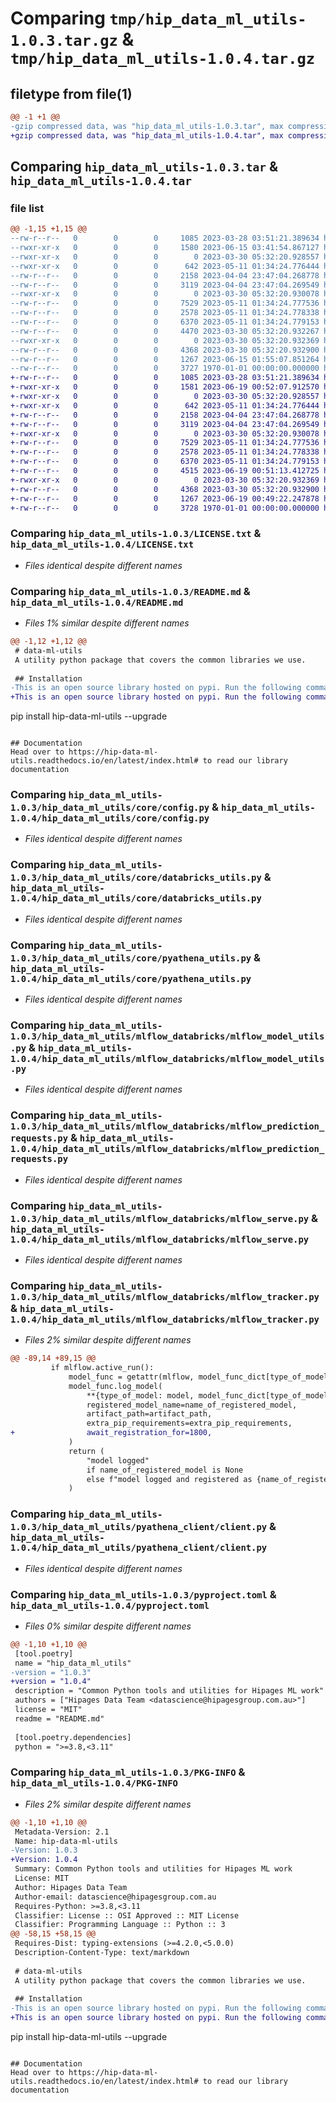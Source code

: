 # Comparing `tmp/hip_data_ml_utils-1.0.3.tar.gz` & `tmp/hip_data_ml_utils-1.0.4.tar.gz`

## filetype from file(1)

```diff
@@ -1 +1 @@
-gzip compressed data, was "hip_data_ml_utils-1.0.3.tar", max compression
+gzip compressed data, was "hip_data_ml_utils-1.0.4.tar", max compression
```

## Comparing `hip_data_ml_utils-1.0.3.tar` & `hip_data_ml_utils-1.0.4.tar`

### file list

```diff
@@ -1,15 +1,15 @@
--rw-r--r--   0        0        0     1085 2023-03-28 03:51:21.389634 hip_data_ml_utils-1.0.3/LICENSE.txt
--rwxr-xr-x   0        0        0     1580 2023-06-15 03:41:54.867127 hip_data_ml_utils-1.0.3/README.md
--rwxr-xr-x   0        0        0        0 2023-03-30 05:32:20.928557 hip_data_ml_utils-1.0.3/hip_data_ml_utils/core/__init__.py
--rwxr-xr-x   0        0        0      642 2023-05-11 01:34:24.776444 hip_data_ml_utils-1.0.3/hip_data_ml_utils/core/config.py
--rw-r--r--   0        0        0     2158 2023-04-04 23:47:04.268778 hip_data_ml_utils-1.0.3/hip_data_ml_utils/core/databricks_utils.py
--rw-r--r--   0        0        0     3119 2023-04-04 23:47:04.269549 hip_data_ml_utils-1.0.3/hip_data_ml_utils/core/pyathena_utils.py
--rwxr-xr-x   0        0        0        0 2023-03-30 05:32:20.930078 hip_data_ml_utils-1.0.3/hip_data_ml_utils/mlflow_databricks/__init__.py
--rw-r--r--   0        0        0     7529 2023-05-11 01:34:24.777536 hip_data_ml_utils-1.0.3/hip_data_ml_utils/mlflow_databricks/mlflow_model_utils.py
--rw-r--r--   0        0        0     2578 2023-05-11 01:34:24.778338 hip_data_ml_utils-1.0.3/hip_data_ml_utils/mlflow_databricks/mlflow_prediction_requests.py
--rw-r--r--   0        0        0     6370 2023-05-11 01:34:24.779153 hip_data_ml_utils-1.0.3/hip_data_ml_utils/mlflow_databricks/mlflow_serve.py
--rw-r--r--   0        0        0     4470 2023-03-30 05:32:20.932267 hip_data_ml_utils-1.0.3/hip_data_ml_utils/mlflow_databricks/mlflow_tracker.py
--rwxr-xr-x   0        0        0        0 2023-03-30 05:32:20.932369 hip_data_ml_utils-1.0.3/hip_data_ml_utils/pyathena_client/__init__.py
--rw-r--r--   0        0        0     4368 2023-03-30 05:32:20.932900 hip_data_ml_utils-1.0.3/hip_data_ml_utils/pyathena_client/client.py
--rw-r--r--   0        0        0     1267 2023-06-15 01:55:07.851264 hip_data_ml_utils-1.0.3/pyproject.toml
--rw-r--r--   0        0        0     3727 1970-01-01 00:00:00.000000 hip_data_ml_utils-1.0.3/PKG-INFO
+-rw-r--r--   0        0        0     1085 2023-03-28 03:51:21.389634 hip_data_ml_utils-1.0.4/LICENSE.txt
+-rwxr-xr-x   0        0        0     1581 2023-06-19 00:52:07.912570 hip_data_ml_utils-1.0.4/README.md
+-rwxr-xr-x   0        0        0        0 2023-03-30 05:32:20.928557 hip_data_ml_utils-1.0.4/hip_data_ml_utils/core/__init__.py
+-rwxr-xr-x   0        0        0      642 2023-05-11 01:34:24.776444 hip_data_ml_utils-1.0.4/hip_data_ml_utils/core/config.py
+-rw-r--r--   0        0        0     2158 2023-04-04 23:47:04.268778 hip_data_ml_utils-1.0.4/hip_data_ml_utils/core/databricks_utils.py
+-rw-r--r--   0        0        0     3119 2023-04-04 23:47:04.269549 hip_data_ml_utils-1.0.4/hip_data_ml_utils/core/pyathena_utils.py
+-rwxr-xr-x   0        0        0        0 2023-03-30 05:32:20.930078 hip_data_ml_utils-1.0.4/hip_data_ml_utils/mlflow_databricks/__init__.py
+-rw-r--r--   0        0        0     7529 2023-05-11 01:34:24.777536 hip_data_ml_utils-1.0.4/hip_data_ml_utils/mlflow_databricks/mlflow_model_utils.py
+-rw-r--r--   0        0        0     2578 2023-05-11 01:34:24.778338 hip_data_ml_utils-1.0.4/hip_data_ml_utils/mlflow_databricks/mlflow_prediction_requests.py
+-rw-r--r--   0        0        0     6370 2023-05-11 01:34:24.779153 hip_data_ml_utils-1.0.4/hip_data_ml_utils/mlflow_databricks/mlflow_serve.py
+-rw-r--r--   0        0        0     4515 2023-06-19 00:51:13.412725 hip_data_ml_utils-1.0.4/hip_data_ml_utils/mlflow_databricks/mlflow_tracker.py
+-rwxr-xr-x   0        0        0        0 2023-03-30 05:32:20.932369 hip_data_ml_utils-1.0.4/hip_data_ml_utils/pyathena_client/__init__.py
+-rw-r--r--   0        0        0     4368 2023-03-30 05:32:20.932900 hip_data_ml_utils-1.0.4/hip_data_ml_utils/pyathena_client/client.py
+-rw-r--r--   0        0        0     1267 2023-06-19 00:49:22.247878 hip_data_ml_utils-1.0.4/pyproject.toml
+-rw-r--r--   0        0        0     3728 1970-01-01 00:00:00.000000 hip_data_ml_utils-1.0.4/PKG-INFO
```

### Comparing `hip_data_ml_utils-1.0.3/LICENSE.txt` & `hip_data_ml_utils-1.0.4/LICENSE.txt`

 * *Files identical despite different names*

### Comparing `hip_data_ml_utils-1.0.3/README.md` & `hip_data_ml_utils-1.0.4/README.md`

 * *Files 1% similar despite different names*

```diff
@@ -1,12 +1,12 @@
 # data-ml-utils
 A utility python package that covers the common libraries we use.
 
 ## Installation
-This is an open source library hosted on pypi. Run the following command to install the library
+This is an open source library hosted on pypi. Run the following command to install the library.
 ```
 pip install hip-data-ml-utils --upgrade
 ```
 
 ## Documentation
 Head over to https://hip-data-ml-utils.readthedocs.io/en/latest/index.html# to read our library documentation
```

### Comparing `hip_data_ml_utils-1.0.3/hip_data_ml_utils/core/config.py` & `hip_data_ml_utils-1.0.4/hip_data_ml_utils/core/config.py`

 * *Files identical despite different names*

### Comparing `hip_data_ml_utils-1.0.3/hip_data_ml_utils/core/databricks_utils.py` & `hip_data_ml_utils-1.0.4/hip_data_ml_utils/core/databricks_utils.py`

 * *Files identical despite different names*

### Comparing `hip_data_ml_utils-1.0.3/hip_data_ml_utils/core/pyathena_utils.py` & `hip_data_ml_utils-1.0.4/hip_data_ml_utils/core/pyathena_utils.py`

 * *Files identical despite different names*

### Comparing `hip_data_ml_utils-1.0.3/hip_data_ml_utils/mlflow_databricks/mlflow_model_utils.py` & `hip_data_ml_utils-1.0.4/hip_data_ml_utils/mlflow_databricks/mlflow_model_utils.py`

 * *Files identical despite different names*

### Comparing `hip_data_ml_utils-1.0.3/hip_data_ml_utils/mlflow_databricks/mlflow_prediction_requests.py` & `hip_data_ml_utils-1.0.4/hip_data_ml_utils/mlflow_databricks/mlflow_prediction_requests.py`

 * *Files identical despite different names*

### Comparing `hip_data_ml_utils-1.0.3/hip_data_ml_utils/mlflow_databricks/mlflow_serve.py` & `hip_data_ml_utils-1.0.4/hip_data_ml_utils/mlflow_databricks/mlflow_serve.py`

 * *Files identical despite different names*

### Comparing `hip_data_ml_utils-1.0.3/hip_data_ml_utils/mlflow_databricks/mlflow_tracker.py` & `hip_data_ml_utils-1.0.4/hip_data_ml_utils/mlflow_databricks/mlflow_tracker.py`

 * *Files 2% similar despite different names*

```diff
@@ -89,14 +89,15 @@
         if mlflow.active_run():
             model_func = getattr(mlflow, model_func_dict[type_of_model][0])
             model_func.log_model(
                 **{type_of_model: model, model_func_dict[type_of_model][1]: code_path},
                 registered_model_name=name_of_registered_model,
                 artifact_path=artifact_path,
                 extra_pip_requirements=extra_pip_requirements,
+                await_registration_for=1800,
             )
             return (
                 "model logged"
                 if name_of_registered_model is None
                 else f"model logged and registered as {name_of_registered_model}"
             )
```

### Comparing `hip_data_ml_utils-1.0.3/hip_data_ml_utils/pyathena_client/client.py` & `hip_data_ml_utils-1.0.4/hip_data_ml_utils/pyathena_client/client.py`

 * *Files identical despite different names*

### Comparing `hip_data_ml_utils-1.0.3/pyproject.toml` & `hip_data_ml_utils-1.0.4/pyproject.toml`

 * *Files 0% similar despite different names*

```diff
@@ -1,10 +1,10 @@
 [tool.poetry]
 name = "hip_data_ml_utils"
-version = "1.0.3"
+version = "1.0.4"
 description = "Common Python tools and utilities for Hipages ML work"
 authors = ["Hipages Data Team <datascience@hipagesgroup.com.au>"]
 license = "MIT"
 readme = "README.md"
 
 [tool.poetry.dependencies]
 python = ">=3.8,<3.11"
```

### Comparing `hip_data_ml_utils-1.0.3/PKG-INFO` & `hip_data_ml_utils-1.0.4/PKG-INFO`

 * *Files 2% similar despite different names*

```diff
@@ -1,10 +1,10 @@
 Metadata-Version: 2.1
 Name: hip-data-ml-utils
-Version: 1.0.3
+Version: 1.0.4
 Summary: Common Python tools and utilities for Hipages ML work
 License: MIT
 Author: Hipages Data Team
 Author-email: datascience@hipagesgroup.com.au
 Requires-Python: >=3.8,<3.11
 Classifier: License :: OSI Approved :: MIT License
 Classifier: Programming Language :: Python :: 3
@@ -58,15 +58,15 @@
 Requires-Dist: typing-extensions (>=4.2.0,<5.0.0)
 Description-Content-Type: text/markdown
 
 # data-ml-utils
 A utility python package that covers the common libraries we use.
 
 ## Installation
-This is an open source library hosted on pypi. Run the following command to install the library
+This is an open source library hosted on pypi. Run the following command to install the library.
 ```
 pip install hip-data-ml-utils --upgrade
 ```
 
 ## Documentation
 Head over to https://hip-data-ml-utils.readthedocs.io/en/latest/index.html# to read our library documentation
```

